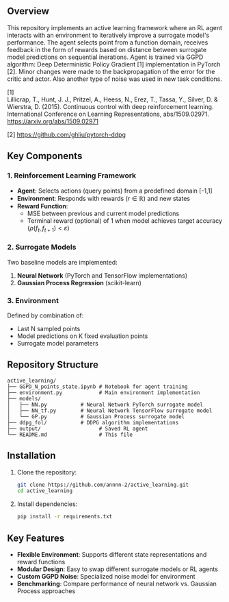## Overview

This repository implements an active learning framework where an RL agent interacts with an environment to iteratively improve a surrogate model's performance. The agent selects point from a function domain, receives feedback in the form of rewards based on distance between surrogate model predictions on sequential inerations. Agent is trained via GGPD algorithm: Deep Deterministic Policy Gradient [1] implementation in PyTorch [2]. Minor changes were made to the backpropagation of the error for the critic and actor. Also another type of noise was used in new task conditions.

[1]   
Lillicrap, T., Hunt, J. J., Pritzel, A., Heess, N., Erez, T., Tassa, Y., Silver, D. & Wierstra, D. (2015). 
Continuous control with deep reinforcement learning. International Conference on Learning Representations, 
abs/1509.02971. https://arxiv.org/abs/1509.02971

[2] https://github.com/ghliu/pytorch-ddpg

## Key Components

### 1. Reinforcement Learning Framework
- **Agent**: Selects actions (query points) from a predefined domain [-1,1]
- **Environment**: Responds with rewards $(r ∈ ℝ)$ and new states
- **Reward Function**: 
  - MSE between previous and current model predictions
  - Terminal reward (optional) of 1 when model achieves target accuracy $(ρ(f_t, f_{t+1}) < ε)$

### 2. Surrogate Models
Two baseline models are implemented:
1. **Neural Network** (PyTorch and TensorFlow implementations)
2. **Gaussian Process Regression** (scikit-learn)

### 3. Environment
Defined by combination of:
- Last N sampled points
- Model predictions on K fixed evaluation points
- Surrogate model parameters

## Repository Structure

```
active_learning/
├── GGPD_N_points_state.ipynb # Notebook for agent training
├── environment.py            # Main environment implementation
├── models/
│   ├── NN.py           # Neural Network PyTorch surrogate model
│   ├── NN_tf.py        # Neural Network TensorFlow surrogate model
│   └── GP.py           # Gaussian Process surrogate model
├── ddpg_fol/           # DDPG algorithm implementations
├── output/                   # Saved RL agent
└── README.md                 # This file
```

## Installation

1. Clone the repository:
   ```bash
   git clone https://github.com/annnn-2/active_learning.git
   cd active_learning
   ```

2. Install dependencies:
   ```bash
   pip install -r requirements.txt
   ```

## Key Features

- **Flexible Environment**: Supports different state representations and reward functions
- **Modular Design**: Easy to swap different surrogate models or RL agents
- **Custom GGPD Noise**: Specialized noise model for environment
- **Benchmarking**: Compare performance of neural network vs. Gaussian Process approaches
